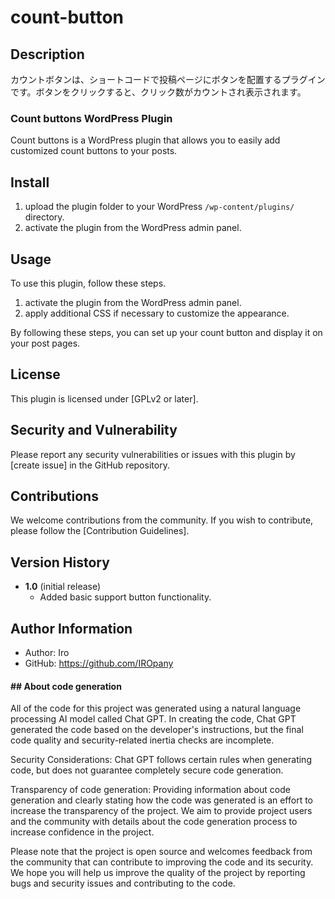# count-button
## Description

カウントボタンは、ショートコードで投稿ページにボタンを配置するプラグインです。ボタンをクリックすると、クリック数がカウントされ表示されます。

### Count buttons WordPress Plugin

Count buttons is a WordPress plugin that allows you to easily add customized count buttons to your posts.

## Install

1. upload the plugin folder to your WordPress `/wp-content/plugins/` directory.
2. activate the plugin from the WordPress admin panel.

## Usage

To use this plugin, follow these steps.

1. activate the plugin from the WordPress admin panel.
2. apply additional CSS if necessary to customize the appearance. 

By following these steps, you can set up your count button and display it on your post pages.


## License

This plugin is licensed under [GPLv2 or later].

## Security and Vulnerability

Please report any security vulnerabilities or issues with this plugin by [create issue] in the GitHub repository.

## Contributions

We welcome contributions from the community. If you wish to contribute, please follow the [Contribution Guidelines].

## Version History

- **1.0** (initial release)
  - Added basic support button functionality.

## Author Information

- Author: Iro
- GitHub: 
https://github.com/IROpany

#### ## About code generation

All of the code for this project was generated using a natural language processing AI model called Chat GPT. In creating the code, Chat GPT generated the code based on the developer's instructions, but the final code quality and security-related inertia checks are incomplete.

Security Considerations: Chat GPT follows certain rules when generating code, but does not guarantee completely secure code generation.

Transparency of code generation: Providing information about code generation and clearly stating how the code was generated is an effort to increase the transparency of the project. We aim to provide project users and the community with details about the code generation process to increase confidence in the project.

Please note that the project is open source and welcomes feedback from the community that can contribute to improving the code and its security. We hope you will help us improve the quality of the project by reporting bugs and security issues and contributing to the code.
